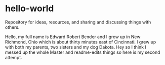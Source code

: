 # hello-world
Repository for ideas, resources, and sharing and discussing things with others.

Hello, my full name is Edward Robert Bender and I grew up in New Richmond, Ohio which is about thirty minutes east of Cincinnati. 
I grew up with both my parents, two sisters and my dog Dakota.
Hey so I think I messed up the whole Master and readme-edits things so here is my second attempt.